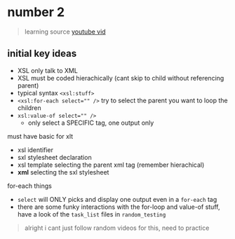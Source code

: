# number 2

> learning source [youtube vid](https://youtu.be/Rn1bvTYYsCY)

## initial key ideas

- XSL only talk to XML
- XSL must be coded hierachically (cant skip to child without referencing parent)
- typical syntax `<xsl:stuff>` 
- `<xsl:for-each select="" />` try to select the parent you want to loop the children
- `xsl:value-of select="" />`
  - only select a SPECIFIC tag, one output only

must have basic for xlt
- xsl identifier 
- sxl stylesheet declaration
- xsl template selecting the parent xml tag (remember hierachical)
- **xml** selecting the sxl stylesheet

for-each things
- `select` will ONLY picks and display one output even in a `for-each` tag
- there are some funky interactions with the for-loop and value-of stuff, have a look of the `task_list` files in `random_testing`

> alright i cant just follow random videos for this, need to practice



